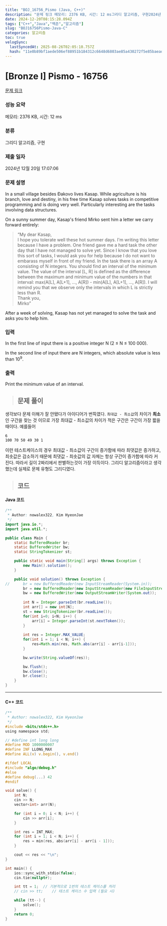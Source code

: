 ```yaml
---
title: "BOJ_16756_Pismo (Java, C++)"
description: "문제 링크 메모리: 2376 KB, 시간: 12 ms그리디 알고리즘, 구현2024년 12월 20일 17:07:06생각보다 문제 이해가 잘 안됐다가 아이디어가 번뜩였다. 최대값 - 최소값의 차이가 최소인 구간을 찾는 것 이므로 가장 최대값 - 최소값의 차이가 적은 구간은"
date: 2024-12-20T08:15:28.094Z
tags: ["C++","Java","백준","알고리즘"]
slug: "BOJ16756Pismo-Java-C"
categories: 알고리즘
toc: true
velogSync:
  lastSyncedAt: 2025-08-26T02:05:10.757Z
  hash: "11e0b89bf1aede506ef88951b184312c6648d6803ae85a430272f5e85baeadf1"
---
```


# [Bronze I] Pismo - 16756 

[문제 링크](https://www.acmicpc.net/problem/16756) 

### 성능 요약

메모리: 2376 KB, 시간: 12 ms

### 분류

그리디 알고리즘, 구현

### 제출 일자

2024년 12월 20일 17:07:06

### 문제 설명

<p>In a small village besides Đakovo lives Kasap. While agriculture is his branch, love and destiny, in his free time Kasap solves tasks in competitive programming and is doing very well. Particularly interesting are the tasks involving data structures.</p>

<p>On a sunny summer day, Kasap's friend Mirko sent him a letter we carry forward entirely:</p>

<blockquote>
<p>“My dear Kasap,<br>
I hope you tolerate well these hot summer days. I'm writing this letter because I have a problem. One friend gave me a hard task the other day that I have not managed to solve yet. Since I know that you love this sort of tasks, I would ask you for help because I do not want to embarass myself in front of my friend. In the task there is an array A consisting of N integers. You should find an interval of the minimum value. The value of the interval [L, R] is defined as the difference between the maximum and minimum value of the numbers in that interval: max(A[L], A[L+1], …, A[R]) - min(A[L], A[L+1], …, A[R]). I will remind you that we observe only the intervals in which L is strictly less than R.<br>
Thank you,<br>
Mirko”</p>
</blockquote>

<p>After a week of solving, Kasap has not yet managed to solve the task and asks you to help him.</p>

### 입력 

 <p>In the first line of input there is a positive integer N (2 ≤ N ≤ 100 000).</p>

<p>In the second line of input there are N integers, which absolute value is less than 10<sup>9</sup>.</p>

### 출력 

 <p>Print the minimum value of an interval.</p>


> ## 문제 풀이

생각보다 문제 이해가 잘 안됐다가 아이디어가 번뜩였다. `최대값 - 최소값`의 차이가 **최소**인 구간을 찾는 것 이므로 가장 최대값 - 최소값의 차이가 적은 구간은 구간이 가장 짧을때이다. 예를들어 
```
6
100 70 50 49 30 1 
```
이런 테스트케이스의 경우 최대값 - 최소값이 구간이 증가함에 따라 최댓값은 증가하고, 최솟값은 감소하기 때문에 최댓값 - 최솟값의 값 자체는 항상 구간이 증가함에 따라 커진다. 따라서 길이 2짜리에서 판별하는것이 가장 이득이다. 그리디 알고리즘이라고 생각했는데 실제로 문제 유형도 그리디였다.

> ## 코드

#### Java 코드
```java
/**
 * Author: nowalex322, Kim HyeonJae
 */
import java.io.*;
import java.util.*;

public class Main {
	static BufferedReader br;
	static BufferedWriter bw;
	static StringTokenizer st;

	public static void main(String[] args) throws Exception {
		new Main().solution();
	}

	public void solution() throws Exception {
//		br = new BufferedReader(new InputStreamReader(System.in));
		br = new BufferedReader(new InputStreamReader(new FileInputStream("input.txt")));
		bw = new BufferedWriter(new OutputStreamWriter(System.out));
		
		int N = Integer.parseInt(br.readLine());
		int arr[] = new int[N];
		st = new StringTokenizer(br.readLine());
		for(int i=0; i<N; i++) {
			arr[i] = Integer.parseInt(st.nextToken());
		}
		
		int res = Integer.MAX_VALUE;
		for(int i = 1; i < N; i++) {
            res=Math.min(res, Math.abs(arr[i] - arr[i-1]));
        }

		bw.write(String.valueOf(res));

		bw.flush();
		bw.close();
		br.close();
	}
}
```

---

#### C++ 코드
```c
/**
 * Author: nowalex322, Kim HyeonJae
 */
#include <bits/stdc++.h>
using namespace std;

// #define int long long
#define MOD 1000000007
#define INF LLONG_MAX
#define ALL(v) v.begin(), v.end()

#ifdef LOCAL
#include "algo/debug.h"
#else
#define debug(...) 42
#endif

void solve() {
    int N;
    cin >> N;
    vector<int> arr(N);

    for (int i = 0; i < N; i++) {
        cin >> arr[i];
    }

    int res = INT_MAX;
    for (int i = 1; i < N; i++) {
        res = min(res, abs(arr[i] - arr[i - 1]));
    }

    cout << res << "\n";
}

int main() {
    ios::sync_with_stdio(false);
    cin.tie(nullptr);

    int tt = 1;  // 기본적으로 1번의 테스트 케이스를 처리
    // cin >> tt;    // 테스트 케이스 수 입력 (필요 시)

    while (tt--) {
        solve();
    }
    return 0;
}
```